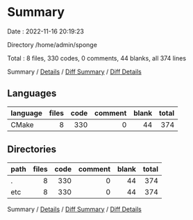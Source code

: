 # Summary

Date : 2022-11-16 20:19:23

Directory /home/admin/sponge

Total : 8 files,  330 codes, 0 comments, 44 blanks, all 374 lines

Summary / [Details](details.md) / [Diff Summary](diff.md) / [Diff Details](diff-details.md)

## Languages
| language | files | code | comment | blank | total |
| :--- | ---: | ---: | ---: | ---: | ---: |
| CMake | 8 | 330 | 0 | 44 | 374 |

## Directories
| path | files | code | comment | blank | total |
| :--- | ---: | ---: | ---: | ---: | ---: |
| . | 8 | 330 | 0 | 44 | 374 |
| etc | 8 | 330 | 0 | 44 | 374 |

Summary / [Details](details.md) / [Diff Summary](diff.md) / [Diff Details](diff-details.md)